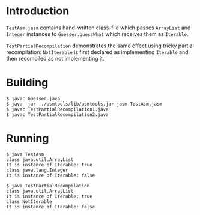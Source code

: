 # Introduction

`TestAsm.jasm` contains hand-written class-file which passes `ArrayList` and
`Integer` instances to `Guesser.guessWhat` which receives them as `Iterable`.

`TestPartialRecompilation` demonstrates the same effect using tricky
partial recompilation: `NotIterable` is first declared as implementing
`Iterable` and then recompiled as not implementing it.

# Building

```
$ javac Guesser.java
$ java -jar ../asmtools/lib/asmtools.jar jasm TestAsm.jasm
$ javac TestPartialRecompilation1.java
$ javac TestPartialRecompilation2.java
```

# Running

```
$ java TestAsm
class java.util.ArrayList
It is instance of Iterable: true
class java.lang.Integer
It is instance of Iterable: false

$ java TestPartialRecompilation
class java.util.ArrayList
It is instance of Iterable: true
class NotIterable
It is instance of Iterable: false
```

